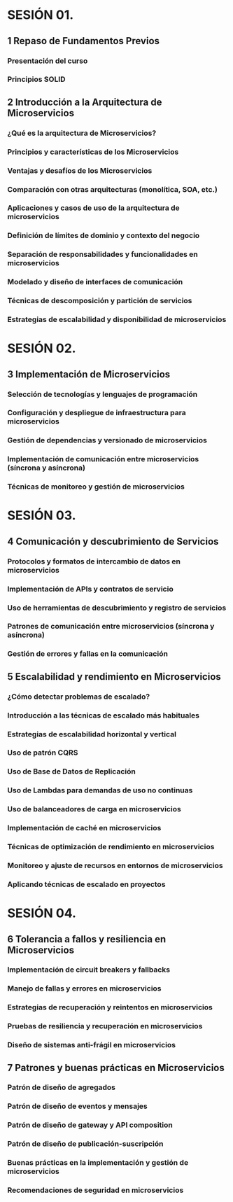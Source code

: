 # SESIÓN 01.

## 1 Repaso de Fundamentos Previos

### Presentación del curso
### Principios SOLID

## 2 Introducción a la Arquitectura de Microservicios

### ¿Qué es la arquitectura de Microservicios?
### Principios y características de los Microservicios
### Ventajas y desafíos de los Microservicios
### Comparación con otras arquitecturas (monolítica, SOA, etc.)
### Aplicaciones y casos de uso de la arquitectura de microservicios
### Definición de límites de dominio y contexto del negocio
### Separación de responsabilidades y funcionalidades en microservicios
### Modelado y diseño de interfaces de comunicación
### Técnicas de descomposición y partición de servicios
### Estrategias de escalabilidad y disponibilidad de microservicios

# SESIÓN 02.

## 3 Implementación de Microservicios
### Selección de tecnologías y lenguajes de programación
### Configuración y despliegue de infraestructura para microservicios
### Gestión de dependencias y versionado de microservicios
### Implementación de comunicación entre microservicios (síncrona y asíncrona)
### Técnicas de monitoreo y gestión de microservicios

# SESIÓN 03.

## 4 Comunicación y descubrimiento de Servicios

### Protocolos y formatos de intercambio de datos en microservicios
### Implementación de APIs y contratos de servicio
### Uso de herramientas de descubrimiento y registro de servicios
### Patrones de comunicación entre microservicios (síncrona y asíncrona)
### Gestión de errores y fallas en la comunicación

## 5 Escalabilidad y rendimiento en Microservicios

### ¿Cómo detectar problemas de escalado?
### Introducción a las técnicas de escalado más habituales
### Estrategias de escalabilidad horizontal y vertical
### Uso de patrón CQRS
### Uso de Base de Datos de Replicación
### Uso de Lambdas para demandas de uso no continuas
### Uso de balanceadores de carga en microservicios
### Implementación de caché en microservicios
### Técnicas de optimización de rendimiento en microservicios
### Monitoreo y ajuste de recursos en entornos de microservicios
### Aplicando técnicas de escalado en proyectos

# SESIÓN 04.

## 6 Tolerancia a fallos y resiliencia en Microservicios

### Implementación de circuit breakers y fallbacks
### Manejo de fallas y errores en microservicios
### Estrategias de recuperación y reintentos en microservicios
### Pruebas de resiliencia y recuperación en microservicios
### Diseño de sistemas anti-frágil en microservicios

## 7 Patrones y buenas prácticas en Microservicios

### Patrón de diseño de agregados
### Patrón de diseño de eventos y mensajes
### Patrón de diseño de gateway y API composition
### Patrón de diseño de publicación-suscripción
### Buenas prácticas en la implementación y gestión de microservicios
### Recomendaciones de seguridad en microservicios

